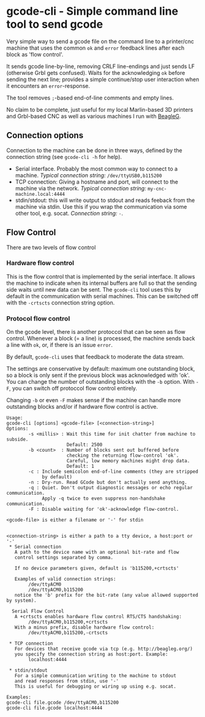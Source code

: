# gcode-cli - Simple command line tool to send gcode
Very simple way to send a gcode file on the command line to a printer/cnc
machine that uses the common `ok` and `error` feedback lines after each
block as 'flow control'.

It sends gcode line-by-line, removing CRLF line-endings and just sends LF
(otherwise Grbl gets confused).
Waits for the acknowledging `ok` before sending the next line; provides a
simple continue/stop user interaction when it encounters an `error`-response.

The tool removes `;`-based end-of-line comments and empty lines.

No claim to be complete, just useful for my local Marlin-based 3D printers and
Grbl-based CNC as well as various machines I run with [BeagleG].

## Connection options
Connection to the machine can be done in three ways, defined by the
connection string (see `gcode-cli -h` for help).

  * Serial interface. Probably the most common way to connect to a machine.
    _Typical connection string:_ `/dev/ttyUSB0,b115200`
  * TCP connection: Giving a hostname and port, will connect to the machine
    via the network. _Typical connection string:_ `my-cnc-machine.local:4444`
  * stdin/stdout: this will write output to stdout and reads feeback from
    the machine via stdin. Use this if you wrap the communication via some
    other tool, e.g. socat. _Connection string:_ `-`.

## Flow Control
There are two levels of flow control

### Hardware flow control
This is the flow control that is implemented by the serial interface. It
allows the machine to indicate when its internal buffers are full so that
the sending side waits until new data can be sent.
The `gcode-cli` tool uses this by default in the communication with serial
machines.
This can be switched off with the `-crtscts` connection string option.

### Protocol flow control
On the gcode level, there is another protoccol that can be seen as
flow control. Whenever a block (= a line) is processed, the machine
sends back a line with `ok`, or, if there is an issue `error`.

By default, `gcode-cli` uses that feedback to moderate the data stream.

The settings are conservative by default: maximum one outstanding block, so
a block is only sent if the previous block was acknowledged with 'ok'.
You can change the number of outstanding blocks with the `-b` option.
With `-F`, you can switch off protoccol flow control entirely.

Changing `-b` or even `-F` makes sense if the machine can handle more
outstanding blocks and/or if hardware flow control is active.

```
Usage:
gcode-cli [options] <gcode-file> [<connection-string>]
Options:
        -s <millis> : Wait this time for init chatter from machine to subside.
                      Default: 2500
        -b <count>  : Number of blocks sent out buffered before
                      checking the returning flow-control 'ok'.
                      Careful, low memory machines might drop data.
                      Default: 1
        -c : Include semicolon end-of-line comments (they are stripped
             by default)
        -n : Dry-run. Read GCode but don't actually send anything.
        -q : Quiet. Don't output diagnostic messages or echo regular communication.
             Apply -q twice to even suppress non-handshake communication.
        -F : Disable waiting for 'ok'-acknowledge flow-control.

<gcode-file> is either a filename or '-' for stdin


<connection-string> is either a path to a tty device, a host:port or '-'
 * Serial connection
   A path to the device name with an optional bit-rate and flow
   control settings separated by comma.

   If no device parameters given, default is 'b115200,+crtscts'

   Examples of valid connection strings:
        /dev/ttyACM0
        /dev/ttyACM0,b115200
   notice the 'b' prefix for the bit-rate (any value allowed supported by system).

  Serial Flow Control
   A +crtscts enables hardware flow control RTS/CTS handshaking:
        /dev/ttyACM0,b115200,+crtscts
   With a minus prefix, disable hardware flow control:
        /dev/ttyACM0,b115200,-crtscts

 * TCP connection
   For devices that receive gcode via tcp (e.g. http://beagleg.org/)
   you specify the connection string as host:port. Example:
        localhost:4444

 * stdin/stdout
   For a simple communication writing to the machine to stdout
   and read responses from stdin, use '-'
   This is useful for debugging or wiring up using e.g. socat.

Examples:
gcode-cli file.gcode /dev/ttyACM0,b115200
gcode-cli file.gcode localhost:4444
```

[BeagleG]: http://beagleg.org/
